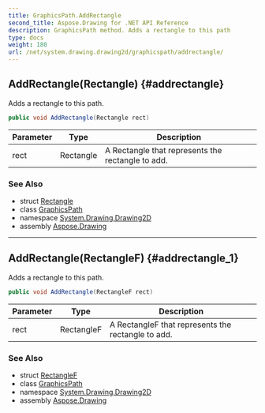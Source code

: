 ```yaml
---
title: GraphicsPath.AddRectangle
second_title: Aspose.Drawing for .NET API Reference
description: GraphicsPath method. Adds a rectangle to this path
type: docs
weight: 180
url: /net/system.drawing.drawing2d/graphicspath/addrectangle/
---
```

## AddRectangle(Rectangle) {#addrectangle}

Adds a rectangle to this path.

```csharp
public void AddRectangle(Rectangle rect)
```

| Parameter | Type | Description |
| --- | --- | --- |
| rect | Rectangle | A Rectangle that represents the rectangle to add. |

### See Also

* struct [Rectangle](../../../system.drawing/rectangle/)
* class [GraphicsPath](../)
* namespace [System.Drawing.Drawing2D](../../graphicspath/)
* assembly [Aspose.Drawing](../../../)

---

## AddRectangle(RectangleF) {#addrectangle_1}

Adds a rectangle to this path.

```csharp
public void AddRectangle(RectangleF rect)
```

| Parameter | Type | Description |
| --- | --- | --- |
| rect | RectangleF | A RectangleF that represents the rectangle to add. |

### See Also

* struct [RectangleF](../../../system.drawing/rectanglef/)
* class [GraphicsPath](../)
* namespace [System.Drawing.Drawing2D](../../graphicspath/)
* assembly [Aspose.Drawing](../../../)


